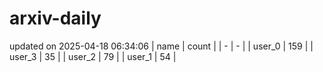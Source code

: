 # arxiv-daily
updated on 2025-04-18 06:34:06
| name | count |
| - | - |
| user_0 | 159 |
| user_3 | 35 |
| user_2 | 79 |
| user_1 | 54 |
